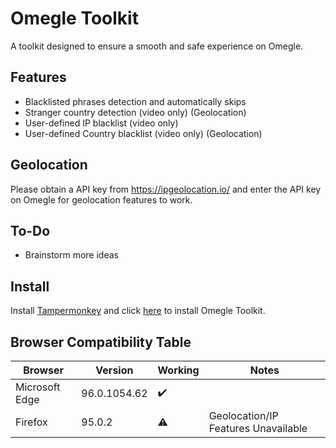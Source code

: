 # Omegle Toolkit
A toolkit designed to ensure a smooth and safe experience on Omegle.

## Features
* Blacklisted phrases detection and automatically skips
* Stranger country detection (video only) (Geolocation)
* User-defined IP blacklist (video only)
* User-defined Country blacklist (video only) (Geolocation)

## Geolocation
Please obtain a API key from https://ipgeolocation.io/ and enter the API key on Omegle for geolocation features to work.

## To-Do
* Brainstorm more ideas

## Install
Install [Tampermonkey](https://www.tampermonkey.net/) and click [here](https://github.com/Smooklu/OmegleToolkit/raw/main/script.user.js) to install Omegle Toolkit.

## Browser Compatibility Table
|Browser|Version|Working|Notes|
|-|-|-|-|
|Microsoft Edge|96.0.1054.62|✔️|
|Firefox|95.0.2|⚠️|Geolocation/IP Features Unavailable   


